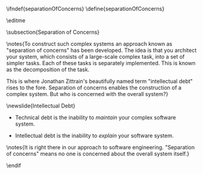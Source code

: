 \ifndef{separationOfConcerns}
\define{separationOfConcerns}

\editme


\subsection{Separation of Concerns}

\notes{To construct such complex systems an approach known as "separation of
concerns" has been developed. The idea is that you architect your
system, which consists of a large-scale complex task, into a set of
simpler tasks. Each of these tasks is separately implemented. This is
known as the decomposition of the task.

This is where Jonathan Zittrain's beautifully named term "intellectual
debt" rises to the fore. Separation of concerns enables the construction
of a complex system. But who is concerned with the overall system?}

\newslide{Intellectual Debt}

-   Technical debt is the inability to *maintain* your complex software
    system.

-   Intellectual debt is the inability to *explain* your software
    system.

\notes{It is right there in our approach to software engineering. "Separation
of concerns" means no one is concerned about the overall system itself.}

\endif
